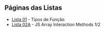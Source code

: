 ## Páginas das Listas

- [Lista 01](https://arturmsoares.github.io/Projeto-Front-End-Web-JavaScript/Lista01/) - Tipos de Função
- [Lista 02A](https://arturmsoares.github.io/Projeto-Front-End-Web-JavaScript/Lista02A/) - JS Array Interaction Methods 1/2
